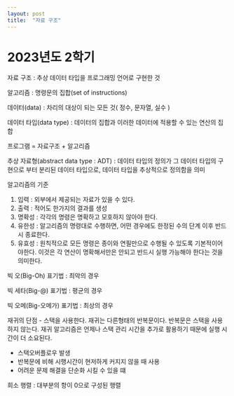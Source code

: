 ```yaml
---
layout: post
title:  "자료 구조"
---
```


# 2023년도 2학기

자료 구조 : 추상 데이터 타입을 프로그래밍 언어로 구현한 것

알고리즘 : 명령문의 집합(set of instructions)

데이터(data) : 차리의 대상이 되는 모든 것( 정수, 문자열, 실수 )

데이터 타입(data type) : 데이터의 집합과 이러한 데이터에 적용할 수 있는 연산의 집합

프로그램 = 자료구조 + 알고리즘

추상 자료형(abstract data type : ADT) : 데이터 타입의 정의가 그 데이터 타입의 구현으로 부터 분리된 데이터 타입으로, 데이터 타입을 추상적으로 정의함을 의미


알고리즘의 기준
1. 입력 : 외부에서 제공되는 자료가 있을 수 있다.
2. 출력 : 적어도 한가지의 결과를 생성
3. 명확성 : 각각의 명령은 명확하고 모호하지 않아야 한다.
4. 유한성 : 알고리즘의 명령대로 수행하면, 어떤 경우에도 한정된 수의 단계 이후 반드시 종료한다.
5. 유효성 : 원칙적으로 모든 명령은 종이와 연필만으로 수행될 수 있도록 기본적이어야한다. 이것은 각 연산이 명확해서만은 안되고 반드시 실행 가능해야 한다는 것을 의미한다.

빅 오(Big-Oh) 표기법 : 최악의 경우

빅 세타(Big-@) 표기법 : 평균의 경우

빅 오메(Big-오메가) 표기법 : 최상의 경우


재귀의 단점 - 스택을 사용한다.
재귀는 다른형태의 반복문이다.
반복문은 스택을 사용하지 않는다.
재귀 알고리즘은 언제나 스택 관리 시간을 추가로 활용하기 때문에 실행 시간이 더 소요된다.
- 스택오버플로우 발생
- 반복문에 비해 시행시간이 현저하게 커지지 않을 때 사용
- 어려운 문제 해결을 단순화 시킬 수 있을 떄

희소 행렬 : 대부분의 항이 0으로 구성된 행렬

